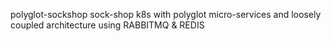 polyglot-sockshop
sock-shop k8s with polyglot micro-services and loosely coupled architecture using RABBITMQ & REDIS
